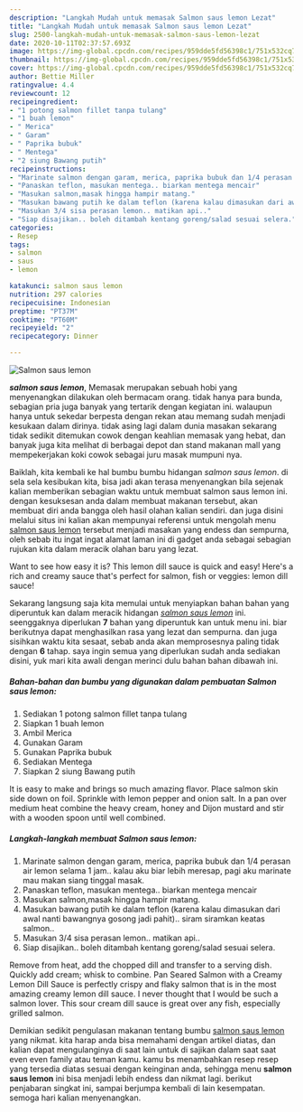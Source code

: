 ```yaml
---
description: "Langkah Mudah untuk memasak Salmon saus lemon Lezat"
title: "Langkah Mudah untuk memasak Salmon saus lemon Lezat"
slug: 2500-langkah-mudah-untuk-memasak-salmon-saus-lemon-lezat
date: 2020-10-11T02:37:57.693Z
image: https://img-global.cpcdn.com/recipes/959dde5fd56398c1/751x532cq70/salmon-saus-lemon-foto-resep-utama.jpg
thumbnail: https://img-global.cpcdn.com/recipes/959dde5fd56398c1/751x532cq70/salmon-saus-lemon-foto-resep-utama.jpg
cover: https://img-global.cpcdn.com/recipes/959dde5fd56398c1/751x532cq70/salmon-saus-lemon-foto-resep-utama.jpg
author: Bettie Miller
ratingvalue: 4.4
reviewcount: 12
recipeingredient:
- "1 potong salmon fillet tanpa tulang"
- "1 buah lemon"
- " Merica"
- " Garam"
- " Paprika bubuk"
- " Mentega"
- "2 siung Bawang putih"
recipeinstructions:
- "Marinate salmon dengan garam, merica, paprika bubuk dan 1/4 perasan air lemon selama 1 jam.. kalau aku biar lebih meresap, pagi aku marinate mau makan siang tinggal masak."
- "Panaskan teflon, masukan mentega.. biarkan mentega mencair"
- "Masukan salmon,masak hingga hampir matang."
- "Masukan bawang putih ke dalam teflon (karena kalau dimasukan dari awal nanti bawangnya gosong jadi pahit).. siram siramkan keatas salmon.."
- "Masukan 3/4 sisa perasan lemon.. matikan api.."
- "Siap disajikan.. boleh ditambah kentang goreng/salad sesuai selera."
categories:
- Resep
tags:
- salmon
- saus
- lemon

katakunci: salmon saus lemon 
nutrition: 297 calories
recipecuisine: Indonesian
preptime: "PT37M"
cooktime: "PT60M"
recipeyield: "2"
recipecategory: Dinner

---
```



![Salmon saus lemon](https://img-global.cpcdn.com/recipes/959dde5fd56398c1/751x532cq70/salmon-saus-lemon-foto-resep-utama.jpg)

<b><i>salmon saus lemon</i></b>, Memasak merupakan sebuah hobi yang menyenangkan dilakukan oleh bermacam orang. tidak hanya para bunda, sebagian pria juga banyak yang tertarik dengan kegiatan ini. walaupun hanya untuk sekedar berpesta dengan rekan atau memang sudah menjadi kesukaan dalam dirinya. tidak asing lagi dalam dunia masakan sekarang tidak sedikit ditemukan cowok dengan keahlian memasak yang hebat, dan banyak juga kita melihat di berbagai depot dan stand makanan mall yang mempekerjakan koki cowok sebagai juru masak mumpuni nya.

Baiklah, kita kembali ke hal bumbu bumbu hidangan <i>salmon saus lemon</i>. di sela sela kesibukan kita, bisa jadi akan terasa menyenangkan bila sejenak kalian memberikan sebagian waktu untuk membuat salmon saus lemon ini. dengan kesuksesan anda dalam membuat makanan tersebut, akan membuat diri anda bangga oleh hasil olahan kalian sendiri. dan juga disini melalui situs ini kalian akan mempunyai referensi untuk mengolah menu <u>salmon saus lemon</u> tersebut menjadi masakan yang endess dan sempurna, oleh sebab itu ingat ingat alamat laman ini di gadget anda sebagai sebagian rujukan kita dalam meracik olahan baru yang lezat.

Want to see how easy it is? This lemon dill sauce is quick and easy! Here&#39;s a rich and creamy sauce that&#39;s perfect for salmon, fish or veggies: lemon dill sauce!


Sekarang langsung saja kita memulai untuk menyiapkan bahan bahan yang diperuntuk kan dalam meracik hidangan <u><i>salmon saus lemon</i></u> ini. seenggaknya diperlukan <b>7</b> bahan yang diperuntuk kan untuk menu ini. biar berikutnya dapat menghasilkan rasa yang lezat dan sempurna. dan juga sisihkan waktu kita sesaat, sebab anda akan memprosesnya paling tidak dengan <b>6</b> tahap. saya ingin semua yang diperlukan sudah anda sediakan disini, yuk mari kita awali dengan merinci dulu bahan bahan dibawah ini.

<!--inarticleads1-->

##### Bahan-bahan dan bumbu yang digunakan dalam pembuatan Salmon saus lemon:

1. Sediakan 1 potong salmon fillet tanpa tulang
1. Siapkan 1 buah lemon
1. Ambil  Merica
1. Gunakan  Garam
1. Gunakan  Paprika bubuk
1. Sediakan  Mentega
1. Siapkan 2 siung Bawang putih


It is easy to make and brings so much amazing flavor. Place salmon skin side down on foil. Sprinkle with lemon pepper and onion salt. In a pan over medium heat combine the heavy cream, honey and Dijon mustard and stir with a wooden spoon until well combined. 

<!--inarticleads2-->

##### Langkah-langkah membuat Salmon saus lemon:

1. Marinate salmon dengan garam, merica, paprika bubuk dan 1/4 perasan air lemon selama 1 jam.. kalau aku biar lebih meresap, pagi aku marinate mau makan siang tinggal masak.
1. Panaskan teflon, masukan mentega.. biarkan mentega mencair
1. Masukan salmon,masak hingga hampir matang.
1. Masukan bawang putih ke dalam teflon (karena kalau dimasukan dari awal nanti bawangnya gosong jadi pahit).. siram siramkan keatas salmon..
1. Masukan 3/4 sisa perasan lemon.. matikan api..
1. Siap disajikan.. boleh ditambah kentang goreng/salad sesuai selera.


Remove from heat, add the chopped dill and transfer to a serving dish. Quickly add cream; whisk to combine. Pan Seared Salmon with a Creamy Lemon Dill Sauce is perfectly crispy and flaky salmon that is in the most amazing creamy lemon dill sauce. I never thought that I would be such a salmon lover. This sour cream dill sauce is great over any fish, especially grilled salmon. 

Demikian sedikit pengulasan makanan tentang bumbu <u>salmon saus lemon</u> yang nikmat. kita harap anda bisa memahami dengan artikel diatas, dan kalian dapat mengulanginya di saat lain untuk di sajikan dalam saat saat even even family atau teman kamu. kamu bs menambahkan resep resep yang tersedia diatas sesuai dengan keinginan anda, sehingga menu <b>salmon saus lemon</b> ini bisa menjadi lebih endess dan nikmat lagi. berikut penjabaran singkat ini, sampai berjumpa kembali di lain kesempatan. semoga hari kalian menyenangkan.
